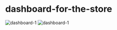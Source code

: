 # dashboard-for-the-store
![dashboard-1](https://user-images.githubusercontent.com/105629156/205510478-dac0b552-8695-4bde-901e-981860b82731.png)
![dashboard-1](https://user-images.githubusercontent.com/105629156/206865304-0b26fd0d-42bb-44ec-84a9-0ce6caaf8884.png)
